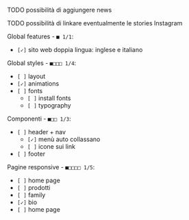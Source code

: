 


TODO possibilità di aggiungere news

TODO possibilità di linkare eventualmente le stories Instagram

Global features - `■ 1/1`:
  * `[✓]` sito web doppia lingua: inglese e italiano

Global styles - `■□□□ 1/4`:
  * `[ ]` layout
  * `[✓]` animations
  * `[ ]` fonts
    * `[ ]` install fonts
    * `[ ]` typography

Componenti - `■□□ 1/3`:
  * `[ ]` header + nav
    * `[✓]` menù auto collassano
    * `[ ]` icone sui link
  * `[ ]` footer

Pagine responsive - `■□□□□ 1/5`:
  * `[ ]` home page
  * `[ ]` prodotti
  * `[ ]` family
  * `[✓]` bio
  * `[ ]` home page